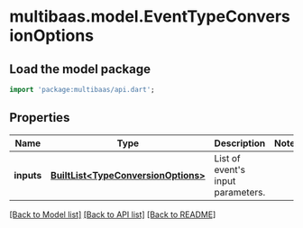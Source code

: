 # multibaas.model.EventTypeConversionOptions

## Load the model package
```dart
import 'package:multibaas/api.dart';
```

## Properties
Name | Type | Description | Notes
------------ | ------------- | ------------- | -------------
**inputs** | [**BuiltList&lt;TypeConversionOptions&gt;**](TypeConversionOptions.md) | List of event's input parameters. | 

[[Back to Model list]](../README.md#documentation-for-models) [[Back to API list]](../README.md#documentation-for-api-endpoints) [[Back to README]](../README.md)


